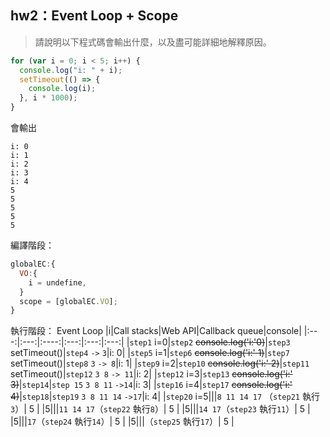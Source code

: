 ## hw2：Event Loop + Scope

> 請說明以下程式碼會輸出什麼，以及盡可能詳細地解釋原因。

```js
for (var i = 0; i < 5; i++) {
  console.log("i: " + i);
  setTimeout(() => {
    console.log(i);
  }, i * 1000);
}
```

會輸出

```
i: 0
i: 1
i: 2
i: 3
i: 4
5
5
5
5
5
```

編譯階段：

```js
globalEC:{
  VO:{
    i = undefine,
  }
  scope = [globalEC.VO];
}
```

執行階段：
Event Loop
|i|Call stacks|Web API|Callback queue|console|
|:---:|:---:|:----:|:---:|:---:|:---:|
|`step1` i=0|`step2` ~~console.log('i:'0)~~|`step3` setTimeout()|`step4` `->` `3`|i: 0|
|`step5` i=1|`step6` ~~console.log('i:' 1)~~|`step7` setTimeout()|`step8` `3` `-> 8`|i: 1|
|`step9` i=2|`step10` ~~console.log('i:' 2)~~|`step11` setTimeout()|`step12` `3 8` `-> 11`|i: 2|
|`step12` i=3|`step13` ~~console.log('i:' 3)~~|`step14`|`step 15` `3 8 11` `->14`|i: 3|
|`step16` i=4|`step17` ~~console.log('i:' 4)~~|`step18`|`step19` `3 8 11 14` `->17`|i: 4|
|`step20` i=5|||`8 11 14 17` （`step21` 執行`3`）| 5 |
|5|||`11 14 17`（`step22` 執行`8`）| 5 |
|5|||`14 17`（`step23` 執行`11`）| 5 |
|5|||`17`（`step24` 執行`14`）| 5 |
|5|||（`step25` 執行`17`）| 5 |
